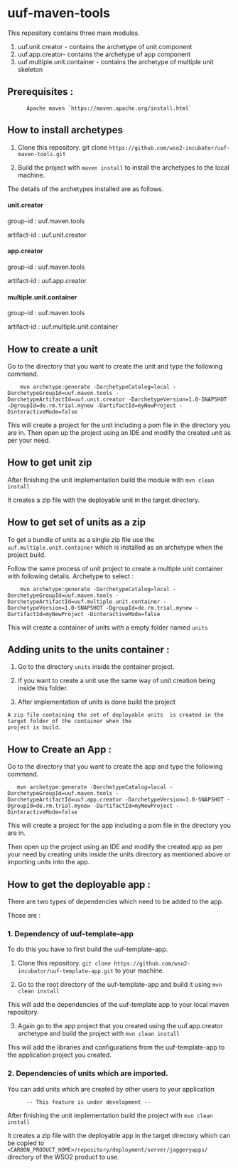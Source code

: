 # uuf-maven-tools

This repository contains three main modules.

1. uuf.unit.creator - contains the archetype of unit component
2. uuf.app.creator- contains the archetype of app component
3. uuf.multiple.unit.container - contains the archetype of multiple unit skeleton

## Prerequisites : 

          Apache maven `https://maven.apache.org/install.html`

## How to install archetypes

  1. Clone this repository. git clone `https://github.com/wso2-incubator/uuf-maven-tools.git`

  2. Build the project with `maven install` to install the archetypes to the local machine.
  
  The details of the archetypes installed are as follows. 
  
  
#### unit.creator   
   group-id : uuf.maven.tools
   
   artifact-id : uuf.unit.creator
   
#### app.creator
   group-id : uuf.maven.tools
   
   artifact-id : uuf.app.creator
   
#### multiple.unit.container
   group-id : uuf.maven.tools
   
   artifact-id : uuf.multiple.unit.container
   
   
## How to create a unit

  Go to the directory that you want to create the unit and type the following command.

        mvn archetype:generate -DarchetypeCatalog=local -DarchetypeGroupId=uuf.maven.tools -DarchetypeArtifactId=uuf.unit.creator -DarchetypeVersion=1.0-SNAPSHOT -DgroupId=de.rm.trial.mynew -DartifactId=myNewProject -DinteractiveMode=false
    
      
  This will create a project for the unit including a pom file in the directory you are in. Then open up the project using an IDE and modify the created unit as per your need.

## How to get unit zip 

   After finishing the unit implementation build the module  with `mvn clean install`

   It creates a zip file with the deployable unit in the target directory.

## How to get set of units  as a zip

  To get a bundle of units as a single zip file use the `uuf.multiple.unit.container` which is installed as an archetype when the project build.
  
  Follow the same process of unit project to create a multiple unit container with following details.
  Archetype to select :
    
        mvn archetype:generate -DarchetypeCatalog=local -DarchetypeGroupId=uuf.maven.tools -DarchetypeArtifactId=uuf.multiple.unit.container -DarchetypeVersion=1.0-SNAPSHOT -DgroupId=de.rm.trial.mynew -DartifactId=myNewProject -DinteractiveMode=false

  This will create a container of units with a empty folder named `units`

## Adding units to the units container :

   1. Go to the directory `units` inside the container project.

   2. If you want to create a unit use the same way of unit creation being inside this folder.

   3. After implementation of units is done build the project

    A zip file containing the set of deployable units  is created in the target folder of the container when the
    project is build.


## How to Create an App :

   Go to the directory that you want to create the app and type the following command.

       mvn archetype:generate -DarchetypeCatalog=local -DarchetypeGroupId=uuf.maven.tools -DarchetypeArtifactId=uuf.app.creator -DarchetypeVersion=1.0-SNAPSHOT -DgroupId=de.rm.trial.mynew -DartifactId=myNewProject -DinteractiveMode=false

   This will create a project for the app including a pom file in the directory you are in.
   
   Then open up the project using an IDE and modify the created app as per your need by creating units inside the units directory as mentioned above or importing units into the app.

## How to get the deployable app :

  There are two types of dependencies which need to be added to the app.

  Those are :

### 1. Dependency of uuf-template-app  
       
  To do this you have to first build the uuf-template-app.
        
  1. Clone this repository. `git clone https://github.com/wso2-incubator/uuf-template-app.git` to your machine.
        
  2. Go to the root directory of the uuf-template-app and build it using `mvn clean install`
        
  This will add the dependencies of the uuf-template app to your local maven repository.
        
  3. Again go to the app project that you created using the uuf.app.creator archetype and build the project with `mvn clean install`
        
  This will add the libraries and configurations from the uuf-template-app to the application project you created.
                
### 2. Dependencies of units which are imported.
       
  You can add units which are created by other users to your application                
          
          -- This feature is under development --          
                    

 After finishing the unit implementation build the project  with `mvn clean install`

 It creates a zip file with the deployable app in the target directory which can be copied to 
  `<CARBON_PRODUCT_HOME>/repository/deployment/server/jaggeryapps/` directory of the WSO2 product to use.


